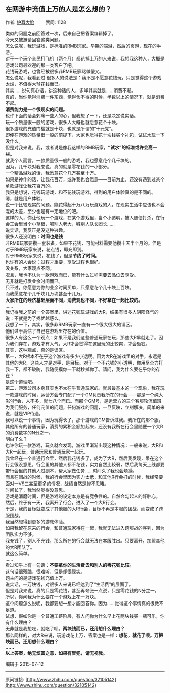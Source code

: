## 在网游中充值上万的人是怎么想的？

作者: [护耳大脸](http://www.zhihu.com/people/hu-er-da-lian)&nbsp;&nbsp;&nbsp;&nbsp;&nbsp;&nbsp;&nbsp;&nbsp; 赞同: 1128


类似的问题之前回答过一次，后来自己把答案编辑掉了。<br>今天又被邀请回答这类问题。<br>怎么说呢，我玩游戏，是标准的RMB玩家。早期的端游，然后的页游，现在的手游。<br>对于一个玩个全民打飞机（两个月）都花掉上万的人来说，我想我这种人，大概是游戏公司最欢迎的那一类客户了吧。<br>花钱玩游戏，也曾经被很多非RMB玩家骂做傻叉。<br>怎么说呢，我看到过 很多人的说法是：我不是不愿意花钱玩，只是觉得这个游戏太烂，不值得大爷花钱而已。<br>其实……说句真心话，讲这种话的人，多半其实就是……消费不起。<br>真的，当你觉得消费一件东西，觉得舍不得的时候，半数以上的情况下，就是消费不起。<br><b>消费能力是一个很现实的问题。</b><br>也许下面的话会刺痛一些人的心，但我想了一下，还是决定说实话。<br>玩一个质量很一般的游戏，很多人大概也就愿意花个十块。<br>很多游戏的充值门槛就是十块，也就是所谓的”十元党“。<br>即便在游戏的质量很一般的前提下，大家也觉得花十块钱买个礼包，试试水玩一下没什么。<br>但是对我来说，我，或者说是像我这样的RMB玩家，<b>“试水”的标准或许会高一些。</b><br>就我个人而言，一款质量很一般的游戏，我也愿意花个几千块的。<br>因为，几千块对我来说，真的就是零花钱的一小部分。<br>一个精品游戏的话，我愿意花个几万甚至十万。<br>如果是神作的话，让我花百万，或许我也会愿意——目前为止，还没有遇到过某个单款游戏让我花百万的。<br>我只是想说，花钱玩游戏，和不花钱玩游戏，得到的用户体验真的是不同的。<br>嗯，就是用户体验。<br>说一个比较现实的问题。能花得起十万八万玩游戏的人，在现实生活中应该也不会混的太差，至少也是有一定地位的吧。<br>这样的人，你让他玩一个游戏，在某个游戏里，当个小透明，被人随便打杀，在行会工会里当个小草根，喊别人老大，喊别人队长团长……<br>说实话，我反正是没这种兴趣。<br>很多人还没明白：<b>时间也是钱</b><br>非RMB玩家要攒一套装备，如果不花钱，可能材料需要他攒十天半个月的。但是对于RMB玩家来说，花点钱，即充即到。<br>对于RMB玩家来说，花钱了，但是<b>节约了时间。</b><br>也许有的人会说：过程才重要，享受过程也很好。<br>没关系，大家观点不同。<br>况且，我也不认为一款游戏而已，能有什么过程需要去品位去享受。<br>无非就是打发业余时间而已。<br>只不过，你愿意为你的业余时间买单，只愿意花个几十块上百块。<br>而我愿意花个几千块几万块甚至十几万。<br><b>大家所在的经济基础层面不同，消费观也不同，不好拿在一起比较的。</b><br>……<br>我记得我之前的一个答案里，讲述花钱玩游戏的大R，结果有很多人阴阳怪气的说：不就是为了找优越感么。<br>我想了一下，其实，很多非RMB玩家一直有一个很大很大的误区。<br>他们过于高估了自己在游戏里存在的价值。<br>很多人有这么一个观点：如果不是我们这些普通玩家在玩，那些大R早就走了。因为我们存在，游戏才有人气，大R才会觉得在这里玩的比较爽，才会砸钱。<br>其实，这种观点，真的是误区。<br>第一，大R根本不在乎这个游戏有多少小透明。因为大R在游戏里的对手，永远是其他的大R，这些人才是对手，是目标。对于一个不花钱的小透明，你用尽全力打我一下，都不破防，我随便摸你一下就秒掉你了。请问，我为什么要在乎你的存在？<br>是这个道理吧。<br>第二，游戏公司本身其实也不太在乎普通玩家的。就最最基本的一个现象，我在玩一款游戏的时候，运营方会专门配了一个GM负责我所在的行会——那是一个纯大R的行会，人不多，就七八个而已。而那个GM号，是运营方的三个客服轮流值班为我们服务，任何充值的问题，任何游戏的问题，一旦反映，立刻解决。简单的来说，就是VIP待遇。<br>我可以说一个事情，因为玩得长了，那个游戏的GM告诉过我。我所在的那个服，其他所有的普通玩家，消费的累积金额加起来，还没有我所在行会里随便一个大R的消费数字的N分之一。<br>明白了么？<br>也许你玩一款游戏，玩久就会发现，游戏里渐渐出现这种情况：一般来说，大R和大R一起玩，普通玩家和普通玩家一起玩。<br>我曾经在一个普通行会里，然后我花钱多了，成为了大R，然后我发现，呆在这个行会很没意思，行会里的其他人都不花钱，实力自然比较弱，然后我每天上线都要带行会里的其他人过副本，帮大家做任务……时间久了我也会烦躁。<br>而且在团战的时候，我的行会里因为实力太低，和其他R行会打的时候，我经常要面对一VS三甚至更多的情况，战绩自然是惨不忍睹。<br>时间长了，我当然觉得没意思。<br>游戏是消磨时间，但是游戏的设定本身是有竞争性的。自然会勾起人的好胜心。<br>然后，终于有一天，我离开了行会，进入了一个大R行会。<br>于是，我的目标就变成了其他服的大R行会，目标不再是本服的团战，而变成了跨服团战。<br>我当然想得到更多的游戏体验。<br>如果我留在原来的行会，和普通玩家待在一起，我就无法进入跨服战的序列，因为团队实力不够。<br>我充钱了，别人不充钱，那么所在的行会就无法在本服胜出。只要离开，加盟其他的大R团队了。<br>就这么简单。<br>……<br>看过知乎上有一句话：<b>不要拿你的生活费去和别人的零花钱比较。</b><br>这句话很残酷，很难听，但是却很现实。<br>题主问的是游戏花钱充值上万。<br>说实话，一万块钱，对很多人来说已经达到了“生活费”的层面了。<br>但是对我来说，真的只是零花钱，甚至再夸张一点说，只是零花钱的N分之一。<br>所以，你问我为什么要在一个游戏上花一万块。<br>这个问题怎么说呢，我都要想一想才能回答你。因为……觉得这个事情真的很微不足道。<br>试想，假如你是一个普通工薪阶层，有人问你为什么早上花两块钱买一瓶可乐，你有什么理由？<br>无非就是我想吃，就吃了呗。<b>两块钱而已，还用想什么理由？</b><br>那么同样的，对大R来说，玩游戏花上万，答案也是一样：<b>想花，就花了呗。万把块而已，还用想什么理由？</b><br><b>……</b><br><b>以上答案，绝无炫富之意，如果有冒犯，请无视我。</b>



编辑于 2015-07-12



---
原问链接: [http://www.zhihu.com/question/32105142](http://www.zhihu.com/question/32105142)